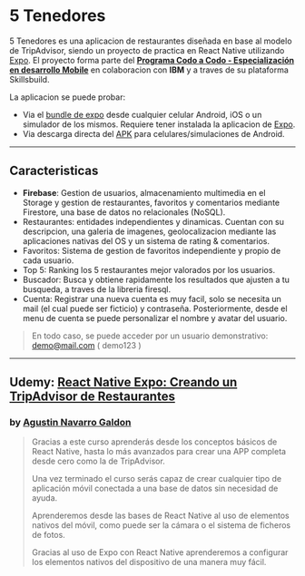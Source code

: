 # 5 Tenedores

5 Tenedores es una aplicacion de restaurantes diseñada en base al modelo de TripAdvisor, siendo un proyecto de practica en React Native utilizando [Expo](https://expo.dev/). El proyecto forma parte del **[Programa Codo a Codo - Especialización en desarrollo Mobile](https://skills.yourlearning.ibm.com/activity/PLAN-609738BAE81A)** en colaboracion con **IBM** y a traves de su plataforma Skillsbuild.

La aplicacion se puede probar:
- Via el [bundle de expo](https://expo.dev/@nepha199/5-tenedores) desde cualquier celular Android, iOS o un simulador de los mismos. Requiere tener instalada la aplicacion de [Expo](https://play.google.com/store/apps/details?id=host.exp.exponent&hl=en&gl=US).
- Via descarga directa del [APK](https://drive.google.com/file/d/1d-N5x6n-3C4c96LCMlEeMD9dlxorwNDd/view?usp=sharing) para celulares/simulaciones de Android.

<hr/>

## Caracteristicas

-   **Firebase**: Gestion de usuarios, almacenamiento multimedia en el Storage y gestion de restaurantes, favoritos y comentarios mediante Firestore, una base de datos no relacionales (NoSQL).
-   Restaurantes: entidades independientes y dinamicas. Cuentan con su descripcion, una galeria de imagenes, geolocalizacion mediante las aplicaciones nativas del OS y un sistema de rating & comentarios.
-   Favoritos: Sistema de gestion de favoritos independiente y propio de cada usuario.
-   Top 5: Ranking los 5 restaurantes mejor valorados por los usuarios.
-   Buscador: Busca y obtiene rapidamente los resultados que ajusten a tu busqueda, a traves de la libreria firesql.
-   Cuenta: Registrar una nueva cuenta es muy facil, solo se necesita un mail (el cual puede ser ficticio) y contraseña. Posteriormente, desde el menu de cuenta se puede personalizar el nombre y avatar del usuario.
> En todo caso, se puede acceder por un usuario demonstrativo: demo@mail.com ( demo123 )

<hr/>

## Udemy: [React Native Expo: Creando un TripAdvisor de Restaurantes](https://ibmcsr.udemy.com/course/react-native-expo-creando-mini-tripadvisor-de-restaurantes/)

### by [Agustin Navarro Galdon](https://ibmcsr.udemy.com/user/agustin-navarro-galdon/)

> Gracias a este curso aprenderás desde los conceptos básicos de React Native, hasta lo más avanzados para crear una APP completa desde cero como la de TripAdvisor.
>
> Una vez terminado el curso serás capaz de crear cualquier tipo de aplicación móvil conectada a una base de datos sin necesidad de ayuda.
>
> Aprenderemos desde las bases de React Native al uso de elementos nativos del móvil, como puede ser la cámara o el sistema de ficheros de fotos.
>
> Gracias al uso de Expo con React Native aprenderemos a configurar los elementos nativos del dispositivo de una manera muy fácil.
